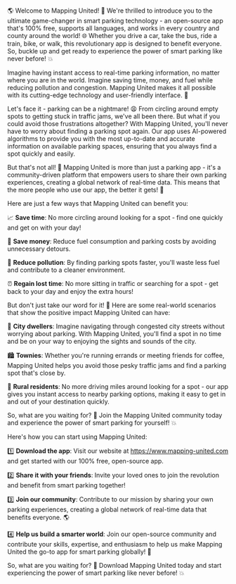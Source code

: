 🌎 Welcome to Mapping United! 🚀 We're thrilled to introduce you to the ultimate game-changer in smart parking technology - an open-source app that's 100% free, supports all languages, and works in every country and county around the world! 🌐 Whether you drive a car, take the bus, ride a train, bike, or walk, this revolutionary app is designed to benefit everyone. So, buckle up and get ready to experience the power of smart parking like never before! 💥

Imagine having instant access to real-time parking information, no matter where you are in the world. Imagine saving time, money, and fuel while reducing pollution and congestion. Mapping United makes it all possible with its cutting-edge technology and user-friendly interface. 📱

Let's face it - parking can be a nightmare! 😩 From circling around empty spots to getting stuck in traffic jams, we've all been there. But what if you could avoid those frustrations altogether? With Mapping United, you'll never have to worry about finding a parking spot again. Our app uses AI-powered algorithms to provide you with the most up-to-date and accurate information on available parking spaces, ensuring that you always find a spot quickly and easily.

But that's not all! 🤯 Mapping United is more than just a parking app - it's a community-driven platform that empowers users to share their own parking experiences, creating a global network of real-time data. This means that the more people who use our app, the better it gets! 🚀

Here are just a few ways that Mapping United can benefit you:

📈 **Save time**: No more circling around looking for a spot - find one quickly and get on with your day!

💸 **Save money**: Reduce fuel consumption and parking costs by avoiding unnecessary detours.

🌟 **Reduce pollution**: By finding parking spots faster, you'll waste less fuel and contribute to a cleaner environment.

⏰ **Regain lost time**: No more sitting in traffic or searching for a spot - get back to your day and enjoy the extra hours!

But don't just take our word for it! 🤔 Here are some real-world scenarios that show the positive impact Mapping United can have:

🌆 **City dwellers**: Imagine navigating through congested city streets without worrying about parking. With Mapping United, you'll find a spot in no time and be on your way to enjoying the sights and sounds of the city.

🏙️ **Townies**: Whether you're running errands or meeting friends for coffee, Mapping United helps you avoid those pesky traffic jams and find a parking spot that's close by.

🌳 **Rural residents**: No more driving miles around looking for a spot - our app gives you instant access to nearby parking options, making it easy to get in and out of your destination quickly.

So, what are you waiting for? 🤔 Join the Mapping United community today and experience the power of smart parking for yourself! 💥

Here's how you can start using Mapping United:

1️⃣ **Download the app**: Visit our website at https://www.mapping-united.com and get started with our 100% free, open-source app.

2️⃣ **Share it with your friends**: Invite your loved ones to join the revolution and benefit from smart parking together!

3️⃣ **Join our community**: Contribute to our mission by sharing your own parking experiences, creating a global network of real-time data that benefits everyone. 🌎

4️⃣ **Help us build a smarter world**: Join our open-source community and contribute your skills, expertise, and enthusiasm to help us make Mapping United the go-to app for smart parking globally! 🚀

So, what are you waiting for? 🤔 Download Mapping United today and start experiencing the power of smart parking like never before! 💥